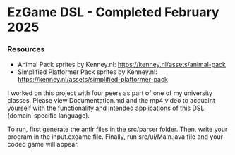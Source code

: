 # EzGame DSL - Completed February 2025

### Resources
* Animal Pack sprites by Kenney.nl: https://kenney.nl/assets/animal-pack
* Simplified Platformer Pack sprites by Kenney.nl: https://kenney.nl/assets/simplified-platformer-pack

I worked on this project with four peers as part of one of my university classes. Please view Documentation.md and the 
mp4 video to acquaint yourself with the functionality and intended applications of this DSL (domain-specific language).

To run, first generate the antlr files in the src/parser folder.
Then, write your program in the input.exgame file. 
Finally, run src/ui/Main.java file and your coded game will appear.
